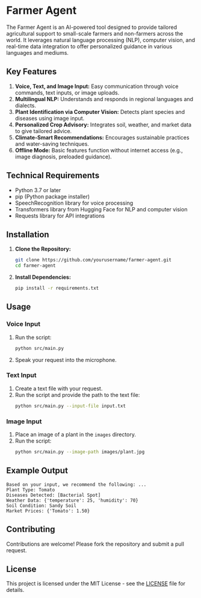 # Farmer Agent

The Farmer Agent is an AI-powered tool designed to provide tailored agricultural support to small-scale farmers and non-farmers across the world. It leverages natural language processing (NLP), computer vision, and real-time data integration to offer personalized guidance in various languages and mediums.

## Key Features

1. **Voice, Text, and Image Input:** Easy communication through voice commands, text inputs, or image uploads.
2. **Multilingual NLP:** Understands and responds in regional languages and dialects.
3. **Plant Identification via Computer Vision:** Detects plant species and diseases using image input.
4. **Personalized Crop Advisory:** Integrates soil, weather, and market data to give tailored advice.
5. **Climate-Smart Recommendations:** Encourages sustainable practices and water-saving techniques.
6. **Offline Mode:** Basic features function without internet access (e.g., image diagnosis, preloaded guidance).

## Technical Requirements

- Python 3.7 or later
- pip (Python package installer)
- SpeechRecognition library for voice processing
- Transformers library from Hugging Face for NLP and computer vision
- Requests library for API integrations

## Installation

1. **Clone the Repository:**
   ```bash
   git clone https://github.com/yourusername/farmer-agent.git
   cd farmer-agent
   ```

2. **Install Dependencies:**
   ```bash
   pip install -r requirements.txt
   ```

## Usage

### Voice Input

1. Run the script:
   ```bash
   python src/main.py
   ```
2. Speak your request into the microphone.

### Text Input

1. Create a text file with your request.
2. Run the script and provide the path to the text file:
   ```bash
   python src/main.py --input-file input.txt
   ```

### Image Input

1. Place an image of a plant in the `images` directory.
2. Run the script:
   ```bash
   python src/main.py --image-path images/plant.jpg
   ```

## Example Output

```plaintext
Based on your input, we recommend the following: ...
Plant Type: Tomato
Diseases Detected: [Bacterial Spot]
Weather Data: {'temperature': 25, 'humidity': 70}
Soil Condition: Sandy Soil
Market Prices: {'Tomato': 1.50}
```

## Contributing

Contributions are welcome! Please fork the repository and submit a pull request.

## License

This project is licensed under the MIT License - see the [LICENSE](LICENSE) file for details.